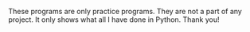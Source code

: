 These programs are only practice programs. 
They are not a part of any project. 
It only shows what all I have done in Python. 
Thank you!
